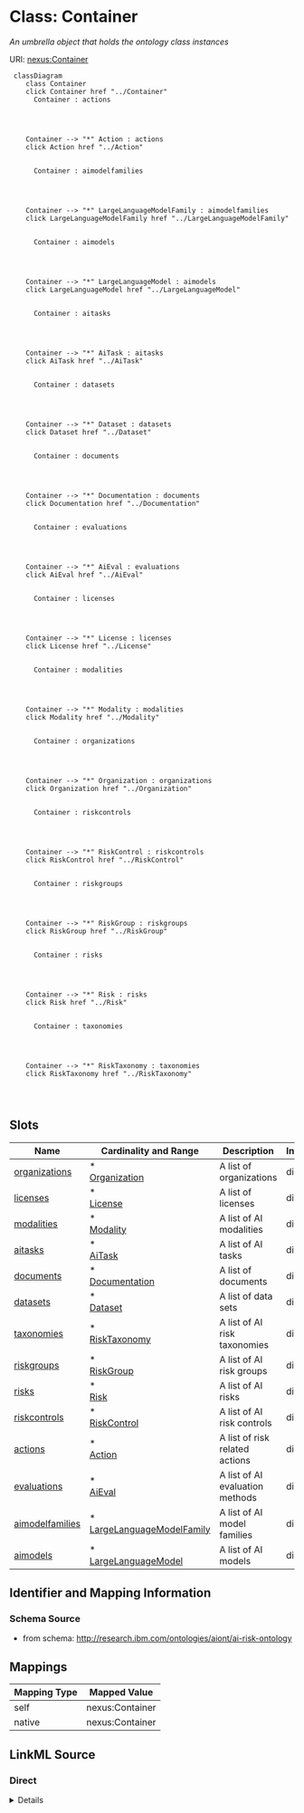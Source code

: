 

# Class: Container


_An umbrella object that holds the ontology class instances_





URI: [nexus:Container](http://research.ibm.com/ontologies/aiont/Container)






```mermaid
 classDiagram
    class Container
    click Container href "../Container"
      Container : actions
        
          
    
    
    Container --> "*" Action : actions
    click Action href "../Action"

        
      Container : aimodelfamilies
        
          
    
    
    Container --> "*" LargeLanguageModelFamily : aimodelfamilies
    click LargeLanguageModelFamily href "../LargeLanguageModelFamily"

        
      Container : aimodels
        
          
    
    
    Container --> "*" LargeLanguageModel : aimodels
    click LargeLanguageModel href "../LargeLanguageModel"

        
      Container : aitasks
        
          
    
    
    Container --> "*" AiTask : aitasks
    click AiTask href "../AiTask"

        
      Container : datasets
        
          
    
    
    Container --> "*" Dataset : datasets
    click Dataset href "../Dataset"

        
      Container : documents
        
          
    
    
    Container --> "*" Documentation : documents
    click Documentation href "../Documentation"

        
      Container : evaluations
        
          
    
    
    Container --> "*" AiEval : evaluations
    click AiEval href "../AiEval"

        
      Container : licenses
        
          
    
    
    Container --> "*" License : licenses
    click License href "../License"

        
      Container : modalities
        
          
    
    
    Container --> "*" Modality : modalities
    click Modality href "../Modality"

        
      Container : organizations
        
          
    
    
    Container --> "*" Organization : organizations
    click Organization href "../Organization"

        
      Container : riskcontrols
        
          
    
    
    Container --> "*" RiskControl : riskcontrols
    click RiskControl href "../RiskControl"

        
      Container : riskgroups
        
          
    
    
    Container --> "*" RiskGroup : riskgroups
    click RiskGroup href "../RiskGroup"

        
      Container : risks
        
          
    
    
    Container --> "*" Risk : risks
    click Risk href "../Risk"

        
      Container : taxonomies
        
          
    
    
    Container --> "*" RiskTaxonomy : taxonomies
    click RiskTaxonomy href "../RiskTaxonomy"

        
      
```




<!-- no inheritance hierarchy -->


## Slots

| Name | Cardinality and Range | Description | Inheritance |
| ---  | --- | --- | --- |
| [organizations](organizations.md) | * <br/> [Organization](Organization.md) | A list of organizations | direct |
| [licenses](licenses.md) | * <br/> [License](License.md) | A list of licenses | direct |
| [modalities](modalities.md) | * <br/> [Modality](Modality.md) | A list of AI modalities | direct |
| [aitasks](aitasks.md) | * <br/> [AiTask](AiTask.md) | A list of AI tasks | direct |
| [documents](documents.md) | * <br/> [Documentation](Documentation.md) | A list of documents | direct |
| [datasets](datasets.md) | * <br/> [Dataset](Dataset.md) | A list of data sets | direct |
| [taxonomies](taxonomies.md) | * <br/> [RiskTaxonomy](RiskTaxonomy.md) | A list of AI risk taxonomies | direct |
| [riskgroups](riskgroups.md) | * <br/> [RiskGroup](RiskGroup.md) | A list of AI risk groups | direct |
| [risks](risks.md) | * <br/> [Risk](Risk.md) | A list of AI risks | direct |
| [riskcontrols](riskcontrols.md) | * <br/> [RiskControl](RiskControl.md) | A list of AI risk controls | direct |
| [actions](actions.md) | * <br/> [Action](Action.md) | A list of risk related actions | direct |
| [evaluations](evaluations.md) | * <br/> [AiEval](AiEval.md) | A list of AI evaluation methods | direct |
| [aimodelfamilies](aimodelfamilies.md) | * <br/> [LargeLanguageModelFamily](LargeLanguageModelFamily.md) | A list of AI model families | direct |
| [aimodels](aimodels.md) | * <br/> [LargeLanguageModel](LargeLanguageModel.md) | A list of AI models | direct |









## Identifier and Mapping Information







### Schema Source


* from schema: http://research.ibm.com/ontologies/aiont/ai-risk-ontology




## Mappings

| Mapping Type | Mapped Value |
| ---  | ---  |
| self | nexus:Container |
| native | nexus:Container |







## LinkML Source

<!-- TODO: investigate https://stackoverflow.com/questions/37606292/how-to-create-tabbed-code-blocks-in-mkdocs-or-sphinx -->

### Direct

<details>
```yaml
name: Container
description: An umbrella object that holds the ontology class instances
from_schema: http://research.ibm.com/ontologies/aiont/ai-risk-ontology
attributes:
  organizations:
    name: organizations
    description: A list of organizations
    from_schema: http://research.ibm.com/ontologies/aiont/ai-risk-ontology
    rank: 1000
    domain_of:
    - Container
    range: Organization
    multivalued: true
    inlined: true
    inlined_as_list: true
  licenses:
    name: licenses
    description: A list of licenses
    from_schema: http://research.ibm.com/ontologies/aiont/ai-risk-ontology
    rank: 1000
    domain_of:
    - Container
    range: License
    multivalued: true
    inlined: true
    inlined_as_list: true
  modalities:
    name: modalities
    description: A list of AI modalities
    from_schema: http://research.ibm.com/ontologies/aiont/ai-risk-ontology
    rank: 1000
    domain_of:
    - Container
    range: Modality
    multivalued: true
    inlined: true
    inlined_as_list: true
  aitasks:
    name: aitasks
    description: A list of AI tasks
    from_schema: http://research.ibm.com/ontologies/aiont/ai-risk-ontology
    rank: 1000
    domain_of:
    - Container
    range: AiTask
    multivalued: true
    inlined: true
    inlined_as_list: true
  documents:
    name: documents
    description: A list of documents
    from_schema: http://research.ibm.com/ontologies/aiont/ai-risk-ontology
    rank: 1000
    domain_of:
    - Container
    range: Documentation
    multivalued: true
    inlined: true
    inlined_as_list: true
  datasets:
    name: datasets
    description: A list of data sets
    from_schema: http://research.ibm.com/ontologies/aiont/ai-risk-ontology
    rank: 1000
    domain_of:
    - Container
    range: Dataset
    multivalued: true
    inlined: true
    inlined_as_list: true
  taxonomies:
    name: taxonomies
    description: A list of AI risk taxonomies
    from_schema: http://research.ibm.com/ontologies/aiont/ai-risk-ontology
    rank: 1000
    domain_of:
    - Container
    range: RiskTaxonomy
    multivalued: true
    inlined: true
    inlined_as_list: true
  riskgroups:
    name: riskgroups
    description: A list of AI risk groups
    from_schema: http://research.ibm.com/ontologies/aiont/ai-risk-ontology
    rank: 1000
    domain_of:
    - Container
    range: RiskGroup
    multivalued: true
    inlined: true
    inlined_as_list: true
  risks:
    name: risks
    description: A list of AI risks
    from_schema: http://research.ibm.com/ontologies/aiont/ai-risk-ontology
    rank: 1000
    domain_of:
    - Container
    range: Risk
    multivalued: true
    inlined: true
    inlined_as_list: true
  riskcontrols:
    name: riskcontrols
    description: A list of AI risk controls
    from_schema: http://research.ibm.com/ontologies/aiont/ai-risk-ontology
    rank: 1000
    domain_of:
    - Container
    range: RiskControl
    multivalued: true
    inlined: true
    inlined_as_list: true
  actions:
    name: actions
    description: A list of risk related actions
    from_schema: http://research.ibm.com/ontologies/aiont/ai-risk-ontology
    rank: 1000
    domain_of:
    - Container
    range: Action
    multivalued: true
    inlined: true
    inlined_as_list: true
  evaluations:
    name: evaluations
    description: A list of AI evaluation methods
    from_schema: http://research.ibm.com/ontologies/aiont/ai-risk-ontology
    rank: 1000
    domain_of:
    - Container
    range: AiEval
    multivalued: true
    inlined: true
    inlined_as_list: true
  aimodelfamilies:
    name: aimodelfamilies
    description: A list of AI model families
    from_schema: http://research.ibm.com/ontologies/aiont/ai-risk-ontology
    rank: 1000
    domain_of:
    - Container
    range: LargeLanguageModelFamily
    multivalued: true
    inlined: true
    inlined_as_list: true
  aimodels:
    name: aimodels
    description: A list of AI models
    from_schema: http://research.ibm.com/ontologies/aiont/ai-risk-ontology
    rank: 1000
    domain_of:
    - Container
    range: LargeLanguageModel
    multivalued: true
    inlined: true
    inlined_as_list: true
tree_root: true

```
</details>

### Induced

<details>
```yaml
name: Container
description: An umbrella object that holds the ontology class instances
from_schema: http://research.ibm.com/ontologies/aiont/ai-risk-ontology
attributes:
  organizations:
    name: organizations
    description: A list of organizations
    from_schema: http://research.ibm.com/ontologies/aiont/ai-risk-ontology
    rank: 1000
    alias: organizations
    owner: Container
    domain_of:
    - Container
    range: Organization
    multivalued: true
    inlined: true
    inlined_as_list: true
  licenses:
    name: licenses
    description: A list of licenses
    from_schema: http://research.ibm.com/ontologies/aiont/ai-risk-ontology
    rank: 1000
    alias: licenses
    owner: Container
    domain_of:
    - Container
    range: License
    multivalued: true
    inlined: true
    inlined_as_list: true
  modalities:
    name: modalities
    description: A list of AI modalities
    from_schema: http://research.ibm.com/ontologies/aiont/ai-risk-ontology
    rank: 1000
    alias: modalities
    owner: Container
    domain_of:
    - Container
    range: Modality
    multivalued: true
    inlined: true
    inlined_as_list: true
  aitasks:
    name: aitasks
    description: A list of AI tasks
    from_schema: http://research.ibm.com/ontologies/aiont/ai-risk-ontology
    rank: 1000
    alias: aitasks
    owner: Container
    domain_of:
    - Container
    range: AiTask
    multivalued: true
    inlined: true
    inlined_as_list: true
  documents:
    name: documents
    description: A list of documents
    from_schema: http://research.ibm.com/ontologies/aiont/ai-risk-ontology
    rank: 1000
    alias: documents
    owner: Container
    domain_of:
    - Container
    range: Documentation
    multivalued: true
    inlined: true
    inlined_as_list: true
  datasets:
    name: datasets
    description: A list of data sets
    from_schema: http://research.ibm.com/ontologies/aiont/ai-risk-ontology
    rank: 1000
    alias: datasets
    owner: Container
    domain_of:
    - Container
    range: Dataset
    multivalued: true
    inlined: true
    inlined_as_list: true
  taxonomies:
    name: taxonomies
    description: A list of AI risk taxonomies
    from_schema: http://research.ibm.com/ontologies/aiont/ai-risk-ontology
    rank: 1000
    alias: taxonomies
    owner: Container
    domain_of:
    - Container
    range: RiskTaxonomy
    multivalued: true
    inlined: true
    inlined_as_list: true
  riskgroups:
    name: riskgroups
    description: A list of AI risk groups
    from_schema: http://research.ibm.com/ontologies/aiont/ai-risk-ontology
    rank: 1000
    alias: riskgroups
    owner: Container
    domain_of:
    - Container
    range: RiskGroup
    multivalued: true
    inlined: true
    inlined_as_list: true
  risks:
    name: risks
    description: A list of AI risks
    from_schema: http://research.ibm.com/ontologies/aiont/ai-risk-ontology
    rank: 1000
    alias: risks
    owner: Container
    domain_of:
    - Container
    range: Risk
    multivalued: true
    inlined: true
    inlined_as_list: true
  riskcontrols:
    name: riskcontrols
    description: A list of AI risk controls
    from_schema: http://research.ibm.com/ontologies/aiont/ai-risk-ontology
    rank: 1000
    alias: riskcontrols
    owner: Container
    domain_of:
    - Container
    range: RiskControl
    multivalued: true
    inlined: true
    inlined_as_list: true
  actions:
    name: actions
    description: A list of risk related actions
    from_schema: http://research.ibm.com/ontologies/aiont/ai-risk-ontology
    rank: 1000
    alias: actions
    owner: Container
    domain_of:
    - Container
    range: Action
    multivalued: true
    inlined: true
    inlined_as_list: true
  evaluations:
    name: evaluations
    description: A list of AI evaluation methods
    from_schema: http://research.ibm.com/ontologies/aiont/ai-risk-ontology
    rank: 1000
    alias: evaluations
    owner: Container
    domain_of:
    - Container
    range: AiEval
    multivalued: true
    inlined: true
    inlined_as_list: true
  aimodelfamilies:
    name: aimodelfamilies
    description: A list of AI model families
    from_schema: http://research.ibm.com/ontologies/aiont/ai-risk-ontology
    rank: 1000
    alias: aimodelfamilies
    owner: Container
    domain_of:
    - Container
    range: LargeLanguageModelFamily
    multivalued: true
    inlined: true
    inlined_as_list: true
  aimodels:
    name: aimodels
    description: A list of AI models
    from_schema: http://research.ibm.com/ontologies/aiont/ai-risk-ontology
    rank: 1000
    alias: aimodels
    owner: Container
    domain_of:
    - Container
    range: LargeLanguageModel
    multivalued: true
    inlined: true
    inlined_as_list: true
tree_root: true

```
</details>
